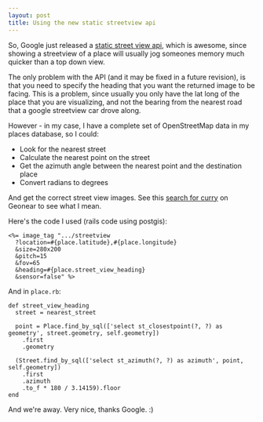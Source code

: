 ```yaml
---
layout: post
title: Using the new static streetview api
---
```


So, Google just released a [static street view api](http://googlegeodevelopers.blogspot.com/2011/09/quick-and-simple-street-view-with.html), which is awesome, since showing a streetview of a place will usually jog someones memory much quicker than a top down view.

The only problem with the API (and it may be fixed in a future revision), is that you need to specify the heading that you want the returned image to be facing. This is a problem, since usually you only have the lat long of the place that you are visualizing, and not the bearing from the nearest road that a google streetview car drove along.

However - in my case, I have a complete set of OpenStreetMap data in my places database, so I could:

* Look for the nearest street
* Calculate the nearest point on the street
* Get the azimuth angle between the nearest point and the destination place
* Convert radians to degrees

And get the correct street view images. See this [search for curry](http://nz.geonear.com/places/search?q=curry) on Geonear to see what I mean.

Here's the code I used (rails code using postgis):

    <%= image_tag ".../streetview
      ?location=#{place.latitude},#{place.longitude}
      &size=280x200
      &pitch=15
      &fov=65
      &heading=#{place.street_view_heading}
      &sensor=false" %>

And in `place.rb`:

    def street_view_heading
      street = nearest_street
      
      point = Place.find_by_sql(['select st_closestpoint(?, ?) as geometry', street.geometry, self.geometry])
        .first
        .geometry
      
      (Street.find_by_sql(['select st_azimuth(?, ?) as azimuth', point, self.geometry])
        .first
        .azimuth
        .to_f * 180 / 3.14159).floor
    end

And we're away. Very nice, thanks Google. :)